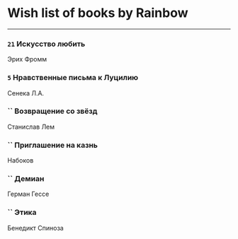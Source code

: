 # Wish list of books by Rainbow
---

### `21` Искусство любить
Эрих Фромм

### `5` Нравственные письма к Луцилию
Сенека Л.А.

### `` Возвращение со звёзд
Станислав Лем

### `` Приглашение на казнь
Набоков

### `` Демиан
Герман Гессе

### `` Этика
Бенедикт Спиноза

